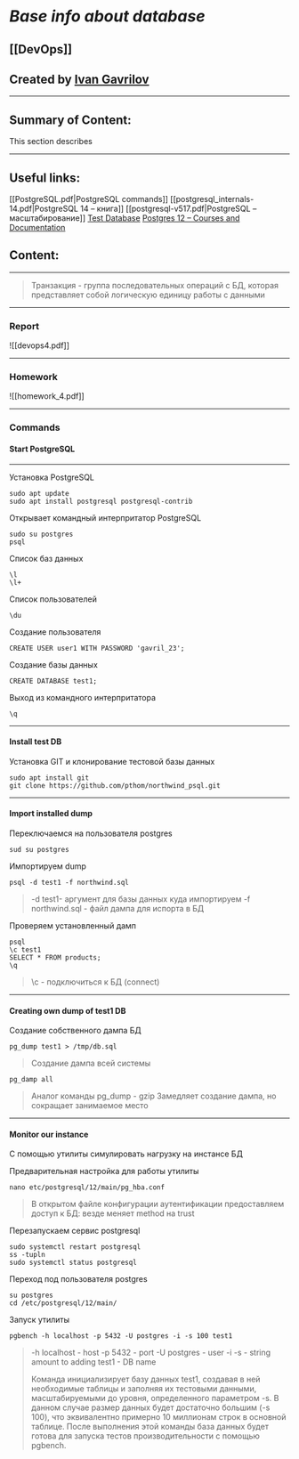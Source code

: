 # ***Base info about database***

## [[DevOps]]


## Created by [Ivan Gavrilov](https://github.com/ivangavrilov-viii)
---
## Summary of Content:
This section describes


---
## Useful links:
[[PostgreSQL.pdf|PostgreSQL commands]]
[[postgresql_internals-14.pdf|PostgreSQL 14 – книга]]
[[postgresql-v517.pdf|PostgreSQL – масштабирование]]
[Test Database](https://github.com/pthom/northwind_psql)
[Postgres 12 – Courses and Documentation](https://postgrespro.ru/docs/postgresql/12/)



## Content:
---
> Транзакция - группа последовательных операций с БД, которая представляет собой логическую единицу работы с данными



---
### Report
![[devops4.pdf]]

---
### Homework
![[homework_4.pdf]]

---
### Commands

#### Start PostgreSQL
---
Установка PostgreSQL
```
sudo apt update
sudo apt install postgresql postgresql-contrib
```
Открывает командный интерпритатор PostgreSQL
```
sudo su postgres
psql
```
Список баз данных
```
\l
\l+
```
Список пользователей
```
\du
```
Создание пользователя
```
CREATE USER user1 WITH PASSWORD 'gavril_23';
```
Создание базы данных
```
CREATE DATABASE test1;
```
Выход из командного интерпритатора
```
\q
```
---
#### Install test DB
Установка GIT и клонирование тестовой базы данных
```
sudo apt install git
git clone https://github.com/pthom/northwind_psql.git
```
---
#### Import installed dump
Переключаемся на пользователя postgres
```
sud su postgres
```

Импортируем dump
```
psql -d test1 -f northwind.sql
```
> -d  test1- аргумент для базы данных куда импортируем
> -f northwind.sql - файл дампа для испорта в БД

Проверяем установленный дамп
```
psql
\c test1
SELECT * FROM products;
\q
```
>\c - подключиться к БД (connect)
---
#### Creating own dump of test1 DB
Создание собственного дампа БД
```
pg_dump test1 > /tmp/db.sql
```

> Создание дампа всей системы 
```
pg_damp all
```
> Аналог команды pg_dump - gzip
> Замедляет создание дампа, но сокращает занимаемое место
---
#### Monitor our instance
С помощью утилиты симулировать нагрузку на инстансе  БД 

Предварительная настройка для работы утилиты
```
nano etc/postgresql/12/main/pg_hba.conf
```
> В открытом файле конфигурации аутентификации предоставляем доступ к БД: везде меняет method на trust

Перезапускаем сервис postgresql
```
sudo systemctl restart postgresql
ss -tupln
sudo systemctl status postgresql
```

Переход под пользователя postgres
```
su postgres
cd /etc/postgresql/12/main/
```

Запуск утилиты
```
pgbench -h localhost -p 5432 -U postgres -i -s 100 test1
```
> -h localhost - host
> -p 5432 - port
> -U postgres - user
> -i -s - string amount to adding
> test1 - DB name
> 
> Команда инициализирует базу данных test1, создавая в ней необходимые таблицы и заполняя их тестовыми данными, масштабируемыми до уровня, определенного параметром -s. В данном случае размер данных будет достаточно большим (-s 100), что эквивалентно примерно 10 миллионам строк в основной таблице. После выполнения этой команды база данных будет готова для запуска тестов производительности с помощью pgbench.

